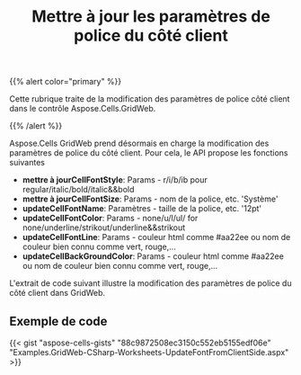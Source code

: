 ﻿---
title: Mettre à jour les paramètres de police du côté client
type: docs
weight: 170
url: /fr/net/update-font-from-client-side/
---
{{% alert color="primary" %}}

Cette rubrique traite de la modification des paramètres de police côté client dans le contrôle Aspose.Cells.GridWeb.

{{% /alert %}}

Aspose.Cells GridWeb prend désormais en charge la modification des paramètres de police du côté client. Pour cela, le API propose les fonctions suivantes

- **mettre à jourCellFontStyle**: Params - r/i/b/ib pour regular/italic/bold/italic&&bold
- **mettre à jourCellFontSize**: Params - nom de la police, etc. 'Système'
- **updateCellFontName**: Paramètres - taille de la police, etc. '12pt'
- **updateCellFontColor**: Params - none/u/l/ul/ for none/underline/strikout/underline&&strikout
- **updateCellFontLine**: Params - couleur html comme #aa22ee ou nom de couleur bien connu comme vert, rouge,...
- **updateCellBackGroundColor**: Params - couleur html comme #aa22ee ou nom de couleur bien connu comme vert, rouge,...

L'extrait de code suivant illustre la modification des paramètres de police du côté client dans GridWeb.

## Exemple de code

{{< gist "aspose-cells-gists" "88c9872508ec3150c552eb5155edf06e" "Examples.GridWeb-CSharp-Worksheets-UpdateFontFromClientSide.aspx" >}}

